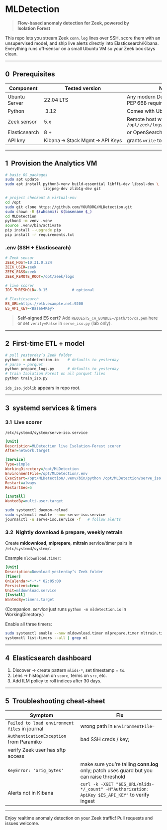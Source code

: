 # MLDetection

> **Flow‑based anomaly detection for Zeek, powered by Isolation Forest**

This repo lets you stream Zeek `conn.log` lines over SSH, score them with an unsupervised model, and ship live alerts directly into Elasticsearch/Kibana.  Everything runs off‑sensor on a small Ubuntu VM so your Zeek box stays clean.

---

## 0  Prerequisites

| Component     | Tested version                 | Notes                                              |
| ------------- | ------------------------------ | -------------------------------------------------- |
| Ubuntu Server | 22.04 LTS                      | Any modern Debian works – PEP 668 requires a venv  |
| Python        |  3.12                          | Comes with Ubuntu 22.04                            |
| Zeek sensor   | 5.x                            | Remote host with `/opt/zeek/logs/current/conn.log` |
| Elasticsearch | 8 +                            | or OpenSearch; adjust URL                          |
| API key       | Kibana → Stack Mgmt → API Keys | grants `write` to index `mlids-*`                  |

---

## 1  Provision the Analytics VM

```bash
# basic OS packages
sudo apt update
sudo apt install python3-venv build-essential libffi-dev libssl-dev \
                 libjpeg-dev zlib1g-dev git

# project checkout & virtual‑env
cd /opt
sudo git clone https://github.com/YOURORG/MLDetection.git
sudo chown -R $(whoami): $(basename $_)
cd MLDetection
python3 -m venv .venv
source .venv/bin/activate
pip install --upgrade pip
pip install -r requirements.txt
```

### .env (SSH + Elasticsearch)

```ini
# Zeek sensor
ZEEK_HOST=10.31.0.224
ZEEK_USER=zeek
ZEEK_PASS=zeek
ZEEK_REMOTE_ROOT=/opt/zeek/logs

# live scorer
IDS_THRESHOLD=-0.15           # optional

# Elasticsearch
ES_URL=https://elk.example.net:9200
ES_API_KEY=<Base64Key>
```

> **Self‑signed ES cert?**  Add `REQUESTS_CA_BUNDLE=/path/to/ca.pem` here or set `verify=False` in `serve_iso.py` (lab only).

---

## 2  First‑time ETL + model

```bash
# pull yesterday’s Zeek folder
python -m mldetection.io    # defaults to yesterday
# parse → parquet
python prepare_logs.py      # defaults to yesterday
# train Isolation Forest on all parquet files
python train_iso.py
```

`ids_iso.joblib` appears in repo root.

---

## 3  systemd services & timers

### 3.1  Live scorer

`/etc/systemd/system/serve-iso.service`

```ini
[Unit]
Description=MLDetection live Isolation-Forest scorer
After=network.target

[Service]
Type=simple
WorkingDirectory=/opt/MLDetection
EnvironmentFile=/opt/MLDetection/.env
ExecStart=/opt/MLDetection/.venv/bin/python /opt/MLDetection/serve_iso.py
Restart=always
RestartSec=5

[Install]
WantedBy=multi-user.target
```

```bash
sudo systemctl daemon-reload
sudo systemctl enable --now serve-iso.service
journalctl -u serve-iso.service -f   # follow alerts
```

### 3.2  Nightly download & prepare, weekly retrain

Create **mldownload**, **mlprepare**, **mltrain** service/timer pairs in `/etc/systemd/system/`.

Example `mldownload.timer`:

```ini
[Unit]
Description=Download yesterday’s Zeek folder
[Timer]
OnCalendar=*-*-* 02:05:00
Persistent=true
Unit=mldownload.service
[Install]
WantedBy=timers.target
```

(Companion *.service* just runs `python -m mldetection.io` in WorkingDirectory.)

Enable all three timers:

```bash
sudo systemctl enable --now mldownload.timer mlprepare.timer mltrain.timer
systemctl list-timers --all | grep ml
```

---

## 4  Elasticsearch dashboard

1. Discover → create pattern `mlids-*`, set timestamp = `ts`.
2. Lens → histogram on `score`, terms on `src`, etc.
3. Add ILM policy to roll indices after 30 days.

---

## 5  Troubleshooting cheat‑sheet

| Symptom                                       | Fix                                                                                             |
| --------------------------------------------- | ----------------------------------------------------------------------------------------------- |
| `Failed to load environment files` in journal | wrong path in `EnvironmentFile=`                                                                |
| `AuthenticationException` from Paramiko       | bad SSH creds / key;                                                                            |
| verify Zeek user has sftp access              |                                                                                                 |
| `KeyError: 'orig_bytes'`                      | make sure you’re tailing **conn.log** only; patch uses guard but you can raise threshold        |
| Alerts not in Kibana                          | `curl -k -XGET "$ES_URL/mlids-*/_count" -H"Authorization: ApiKey $ES_API_KEY"` to verify ingest |

---

Enjoy realtime anomaly detection on your Zeek traffic!  Pull requests and issues welcome.
